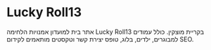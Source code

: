 # Lucky Roll13

אתר בית למועדון אמנויות הלחימה Lucky Roll13 בקריית מוצקין.
כולל עמודים למבוגרים, ילדים, בלוג, טופס יצירת קשר וטקסטים מותאמים לקידום SEO.